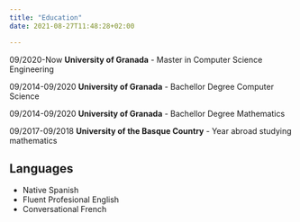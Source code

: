 ```yaml
---
title: "Education"
date: 2021-08-27T11:48:28+02:00

---
```


09/2020-Now
**University of Granada** - Master in Computer Science Engineering

09/2014-09/2020
**University of Granada** - Bachellor Degree Computer Science

09/2014-09/2020
**University of Granada** - Bachellor Degree Mathematics

09/2017-09/2018
**University of the Basque Country** - Year abroad studying mathematics

## Languages

* Native Spanish
* Fluent Profesional English
* Conversational French
